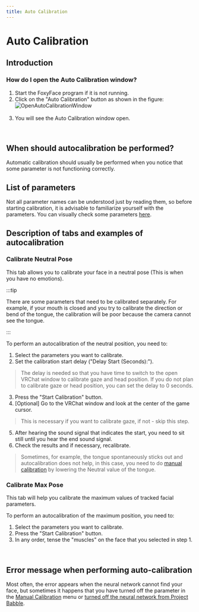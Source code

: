 ```yaml
---
title: Auto Calibration
---
```


# Auto Calibration

## Introduction

### How do I open the Auto Calibration window?

1. Start the FoxyFace program if it is not running.
2. Click on the "Auto Calibration" button as shown in the figure:<br />![OpenAutoCalibrationWindow](/images/FoxyFace/calibration/auto/OpenAutoCalibrationWindow.png)<br /><br />
3. You will see the Auto Calibration window open.

<br/>

## When should autocalibration be performed?

Automatic calibration should usually be performed when you notice that some parameter is not functioning correctly.
<br/>

## List of parameters

Not all parameter names can be understood just by reading them, so before starting calibration, it is advisable to familiarize yourself with the parameters. You can visually check some parameters [here](https://arkit-face-blendshapes.com/).
<br/>

## Description of tabs and examples of autocalibration

### Calibrate Neutral Pose

This tab allows you to calibrate your face in a neutral pose (This is when you have no emotions).

:::tip

There are some parameters that need to be calibrated separately. For example, if your mouth is closed and you try to calibrate the direction or bend of the tongue, the calibration will be poor because the camera cannot see the tongue.

:::

To perform an autocalibration of the neutral position, you need to:
1. Select the parameters you want to calibrate.
2. Set the calibration start delay ("Delay Start (Seconds):").
> The delay is needed so that you have time to switch to the open VRChat window to calibrate gaze and head position. If you do not plan to calibrate gaze or head position, you can set the delay to 0 seconds.
3. Press the "Start Calibration" button.
4. \[Optional\] Go to the VRChat window and look at the center of the game cursor.
> This is necessary if you want to calibrate gaze, if not - skip this step.
5. After hearing the sound signal that indicates the start, you need to sit still until you hear the end sound signal.
6. Check the results and if necessary, recalibrate.
> Sometimes, for example, the tongue spontaneously sticks out and autocalibration does not help, in this case, you need to do [manual calibration](/FoxyFace/ui/calibration/Manual-Calibration.md) by lowering the Neutral value of the tongue.

### Calibrate Max Pose

This tab will help you calibrate the maximum values of tracked facial parameters.

To perform an autocalibration of the maximum position, you need to:
1. Select the parameters you want to calibrate.
2. Press the "Start Calibration" button.
3. In any order, tense the "muscles" on the face that you selected in step 1.

<br/>

## Error message when performing auto-calibration

Most often, the error appears when the neural network cannot find your face, but sometimes it happens that you have turned off the parameter in the [Manual Calibration](/FoxyFace/ui/calibration/Manual-Calibration.md) menu or [turned off the neural network from Project Babble](/FoxyFace/ui/babble/Babble-Settings.md#use-babble-neural-network).
